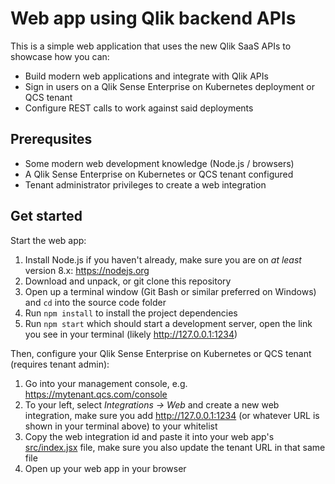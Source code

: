 # Web app using Qlik backend APIs

This is a simple web application that uses the new Qlik SaaS APIs to showcase how you can:

* Build modern web applications and integrate with Qlik APIs
* Sign in users on a Qlik Sense Enterprise on Kubernetes deployment or QCS tenant
* Configure REST calls to work against said deployments

## Prerequsites

* Some modern web development knowledge (Node.js / browsers)
* A Qlik Sense Enterprise on Kubernetes or QCS tenant configured
* Tenant administrator privileges to create a web integration

## Get started

Start the web app:

1. Install Node.js if you haven't already, make sure you are on _at least_ version 8.x: https://nodejs.org
1. Download and unpack, or git clone this repository
1. Open up a terminal window (Git Bash or similar preferred on Windows) and `cd` into the source code folder
1. Run `npm install` to install the project dependencies
1. Run `npm start` which should start a development server, open the link you see in your terminal (likely http://127.0.0.1:1234)

Then, configure your Qlik Sense Enterprise on Kubernetes or QCS tenant (requires tenant admin):

1. Go into your management console, e.g. https://mytenant.qcs.com/console
1. To your left, select _Integrations -> Web_ and create a new web integration, make sure you add http://127.0.0.1:1234 (or whatever URL is shown in your terminal above) to your whitelist
1. Copy the web integration id and paste it into your web app's [src/index.jsx](./src/index.jsx) file, make sure you also update the tenant URL in that same file
1. Open up your web app in your browser
